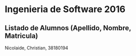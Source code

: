# Ingenieria de Software 2016

## Listado de Alumnos (Apellido, Nombre, Matricula)
Nicolaide, Christian, 38180194
